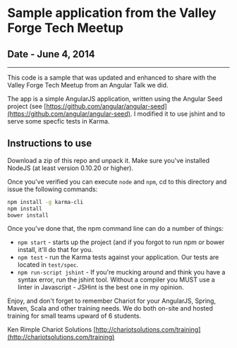 # Sample application from the Valley Forge Tech Meetup

## Date - June 4, 2014
---

This code is a sample that was updated and enhanced to share with the
Valley Forge Tech Meetup from an Angular Talk we did.

The app is a simple AngularJS application, written using the Angular
Seed project (see
[https://github.com/angular/angular-seed](https://github.com/angular/angular-seed).
I modified it to use jshint and to serve some specfic tests in Karma.

## Instructions to use

Download a zip of this repo and unpack it.  Make sure you've installed
NodeJS (at least version 0.10.20 or higher).

Once you've verified you can execute `node` and `npm`, cd to this
directory and issue the following commands:

```bash
npm install -g karma-cli
npm install
bower install
```

Once you've done that, the npm command line can do a number of things:

* `npm start` - starts up the project (and if you forgot to run npm or
  bower install, it'll do that for you.
* `npm test` - run the Karma tests against your application. Our tests
  are located in `test/spec`.
* `npm run-script jshint` - If you're mucking around and think you have
  a syntax error, run the jshint tool. Without a compiler you MUST use a
  linter in Javascript - JSHint is the best one in my opinion.

Enjoy, and don't forget to remember Chariot for your AngularJS, Spring,
Maven, Scala and other training needs. We do both on-site and hosted
training for small teams upward of 6 students.

Ken Rimple
Chariot Solutions
[http://chariotsolutions.com/training](http://chariotsolutions.com/training)



